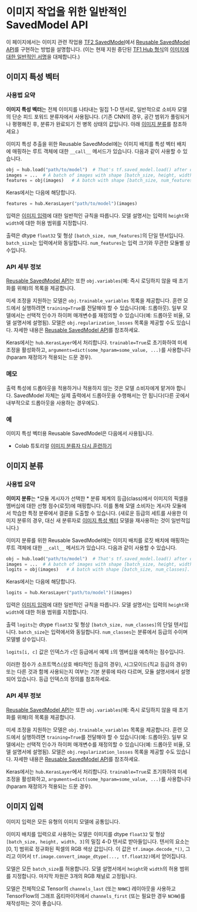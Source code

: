 # 이미지 작업을 위한 일반적인 SavedModel API

이 페이지에서는 이미지 관련 작업용 [TF2 SavedModel](../tf2_saved_model.md)에서 [Reusable SavedModel API](../reusable_saved_models.md)를 구현하는 방법을 설명합니다. (이는 현재 지원 중단된 [TF1 Hub 형식](../common_signatures/images.md)의 [이미지에 대한 일반적인 서명](../tf1_hub_module)을 대체합니다.)

<a name="feature-vector"></a>

## 이미지 특성 벡터

### 사용법 요약

**이미지 특성 벡터**는 전체 이미지를 나타내는 밀집 1-D 텐서로, 일반적으로 소비자 모델의 단순 피드 포워드 분류자에서 사용됩니다. (기존 CNN의 경우, 공간 범위가 풀링되거나 평평해진 후, 분류가 완료되기 전 병목 상태의 값입니다. 아래 [이미지 분류](#classification)를 참조하세요.)

이미지 특성 추출을 위한 Reusable SavedModel에는 이미지 배치를 특성 벡터 배치에 매핑하는 루트 객체에 대한 `__call__` 메서드가 있습니다. 다음과 같이 사용할 수 있습니다.

```python
obj = hub.load("path/to/model")  # That's tf.saved_model.load() after download.
images = ...  # A batch of images with shape [batch_size, height, width, 3].
features = obj(images)   # A batch with shape [batch_size, num_features].
```

Keras에서는 다음에 해당합니다.

```python
features = hub.KerasLayer("path/to/model")(images)
```

입력은 [이미지 입력](#input)에 대한 일반적인 규칙을 따릅니다. 모델 설명서는 입력의 `height`와 `width`에 대한 허용 범위를 지정합니다.

출력은 dtype `float32` 및 형상 `[batch_size, num_features]`의 단일 텐서입니다. `batch_size`는 입력에서와 동일합니다. `num_features`는 입력 크기와 무관한 모듈별 상수입니다.

### API 세부 정보

[Reusable SavedModel API](../reusable_saved_models.md)는 또한 `obj.variables`(예: 즉시 로딩하지 않을 때 초기화를 위해)의 목록을 제공합니다.

미세 조정을 지원하는 모델은 `obj.trainable_variables` 목록을 제공합니다. 훈련 모드에서 실행하려면 `training=True`를 전달해야 할 수 있습니다(예: 드롭아웃). 일부 모델에서는 선택적 인수가 하이퍼 매개변수를 재정의할 수 있습니다(예: 드롭아웃 비율, 모델 설명서에 설명됨). 모델은 `obj.regularization_losses` 목록을 제공할 수도 있습니다. 자세한 내용은 [Reusable SavedModel API](../reusable_saved_models.md)를 참조하세요.

Keras에서는 `hub.KerasLayer`에서 처리합니다. `trainable=True`로 초기화하여 미세 조정을 활성화하고, `arguments=dict(some_hparam=some_value, ...)`를 사용합니다(hparam 재정의가 적용되는 드문 경우).

### 메모

출력 특성에 드롭아웃을 적용하거나 적용하지 않는 것은 모델 소비자에게 맡겨야 합니다. SavedModel 자체는 실제 출력에서 드롭아웃을 수행해서는 안 됩니다(다른 곳에서 내부적으로 드롭아웃을 사용하는 경우에도).

### 예

이미지 특성 벡터용 Reusable SavedModel은 다음에서 사용됩니다.

- Colab 튜토리얼 [이미지 분류자 다시 훈련하기](https://colab.research.google.com/github/tensorflow/docs/blob/master/g3doc/en/hub/tutorials/tf2_image_retraining.ipynb)

<a name="classification"></a>

## 이미지 분류

### 사용법 요약

**이미지 분류**는 *모듈 게시자가 선택한 * 분류 체계의 등급(class)에서 이미지의 픽셀을 멤버십에 대한 선형 점수(로짓)에 매핑합니다. 이를 통해 모델 소비자는 게시자 모듈에서 학습한 특정 분류에서 결론을 도출할 수 있습니다. (새로운 등급의 세트를 사용한 이미지 분류의 경우, 대신 새 분류자로 [이미지 특성 벡터](#feature-vector) 모델을 재사용하는 것이 일반적입니다.)

이미지 분류를 위한 Reusable SavedModel에는 이미지 배치를 로짓 배치에 매핑하는 루트 객체에 대한 `__call__` 메서드가 있습니다. 다음과 같이 사용할 수 있습니다.

```python
obj = hub.load("path/to/model")  # That's tf.saved_model.load() after download.
images = ...  # A batch of images with shape [batch_size, height, width, 3].
logits = obj(images)   # A batch with shape [batch_size, num_classes].
```

Keras에서는 다음에 해당합니다.

```python
logits = hub.KerasLayer("path/to/model")(images)
```

입력은 [이미지 입력](#input)에 대한 일반적인 규칙을 따릅니다. 모델 설명서는 입력의 `height`와 `width`에 대한 허용 범위를 지정합니다.

출력 `logits`는 dtype `float32` 및 형상 `[batch_size, num_classes]`의 단일 텐서입니다. `batch_size`는 입력에서와 동일합니다. `num_classes`는 분류에서 등급의 수이며 모델별 상수입니다.

`logits[i, c]` 값은 인덱스가 `c`인 등급에서 예제 `i`의 멤버십을 예측하는 점수입니다.

이러한 점수가 소프트맥스(상호 배타적인 등급의 경우), 시그모이드(직교 등급의 경우) 또는 다른 것과 함께 사용되는지 여부는 기본 분류에 따라 다르며, 모듈 설명서에서 설명되어 있습니다. 등급 인덱스의 정의를 참조하세요.

### API 세부 정보

[Reusable SavedModel API](../reusable_saved_models.md)는 또한 `obj.variables`(예: 즉시 로딩하지 않을 때 초기화를 위해)의 목록을 제공합니다.

미세 조정을 지원하는 모델은 `obj.trainable_variables` 목록을 제공합니다. 훈련 모드에서 실행하려면 `training=True`를 전달해야 할 수 있습니다(예: 드롭아웃). 일부 모델에서는 선택적 인수가 하이퍼 매개변수를 재정의할 수 있습니다(예: 드롭아웃 비율, 모델 설명서에 설명됨). 모델은 `obj.regularization_losses` 목록을 제공할 수도 있습니다. 자세한 내용은 [Reusable SavedModel API](../reusable_saved_models.md)를 참조하세요.

Keras에서는 `hub.KerasLayer`에서 처리합니다. `trainable=True`로 초기화하여 미세 조정을 활성화하고, `arguments=dict(some_hparam=some_value, ...)`를 사용합니다(hparam 재정의가 적용되는 드문 경우).

<a name="input"></a>

## 이미지 입력

이미지 입력은 모든 유형의 이미지 모델에 공통입니다.

이미지 배치를 입력으로 사용하는 모델은 이미지를 dtype `float32` 및 형상 `[batch_size, height, width, 3]`의 밀집 4-D 텐서로 받아들입니다. 텐서의 요소는 [0, 1] 범위로 정규화된 픽셀의 RGB 색상 값입니다. 이 값은 `tf.image.decode_*()`, 그리고 이어서 `tf.image.convert_image_dtype(..., tf.float32)`에서 얻어집니다.

모델은 모든 `batch_size`를 허용합니다. 모델 설명서에서 `height`와 `width`의 허용 범위를 지정합니다. 마지막 차원은 3개의 RGB 채널로 고정됩니다.

모델은 전체적으로 Tensor의 `channels_last` (또는 `NHWC`) 레이아웃을 사용하고 TensorFlow의 그래프 옵티마이저에서 `channels_first` (또는 필요한 경우 `NCHW`)를 재작성하는 것이 좋습니다.
